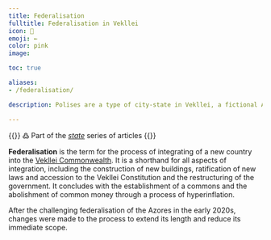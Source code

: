 ```yaml
---
title: Federalisation
fulltitle: Federalisation in Vekllei
icon: 💮
emoji: ←
color: pink
image:

toc: true

aliases:
- /federalisation/

description: Polises are a type of city-state in Vekllei, a fictional Atlantic country.

---
```

{{<note>}}
߷ Part of the *[state](/state/)* series of articles
{{</note>}}

**Federalisation** is the term for the process of integrating of a new country into the [<span class="fi fi-com"></span> Vekllei Commonwealth](/vekllei/). It is a shorthand for all aspects of integration, including the construction of new buildings, ratification of new laws and accession to the Vekllei Constitution and the restructuring of the government. It concludes with the establishment of a commons and the abolishment of common money through a process of hyperinflation.

After the challenging federalisation of the Azores in the early 2020s, changes were made to the process to extend its length and reduce its immediate scope.
